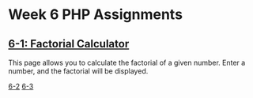 # Week 6 PHP Assignments

## [6-1: Factorial Calculator](http://webprogram.dothome.co.kr/1113/6-1.php)

This page allows you to calculate the factorial of a given number. Enter a number, and the factorial will be displayed.


[6-2](http://webprogram.dothome.co.kr/1113/6-2.php)
[6-3](http://webprogram.dothome.co.kr/1113/6-3.php)
